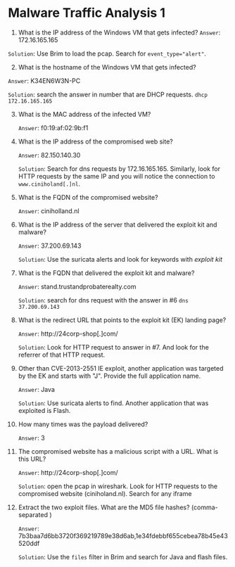 # Malware Traffic Analysis 1

1. What is the IP address of the Windows VM that gets infected?
  `Answer`: 172.16.165.165

  `Solution`: Use Brim to load the pcap. Search for `event_type="alert"`. 

2. What is the hostname of the Windows VM that gets infected?

  `Answer`: K34EN6W3N-PC

  `Solution`: search the answer in number that are DHCP requests. `dhcp 172.16.165.165`

3. What is the MAC address of the infected VM?

   `Answer`: f0:19:af:02:9b:f1

4. What is the IP address of the compromised web site?

   `Answer`: 82.150.140.30

   `Solution`: Search for dns requests by 172.16.165.165. Similarly, look for HTTP requests by the same IP and you will notice the connection to `www.ciniholand[.]nl`. 

5. What is the FQDN of the compromised website?

   `Answer`: ciniholland.nl

6. What is the IP address of the server that delivered the exploit kit and malware?

   `Answer`: 37.200.69.143

   `Solution`: Use the suricata alerts and look for keywords with *exploit kit*

7. What is the FQDN that delivered the exploit kit and malware?

   `Answer`: stand.trustandprobaterealty.com

   `Solution`: search for dns request with the answer in #6 `dns 37.200.69.143`

8. What is the redirect URL that points to the exploit kit (EK) landing page?

   `Answer`: http://24corp-shop[.]com/

   `Solution`: Look for HTTP request to answer in #7. And look for the referrer of that HTTP request.

9. Other than CVE-2013-2551 IE exploit, another application was targeted by the EK and starts with "J". Provide the full application name.

   `Answer`: Java

   `Solution`: Use suricata alerts to find. Another application that was exploited is Flash.

10. How many times was the payload delivered?

    `Answer`: 3

11. The compromised website has a malicious script with a URL. What is this URL?

    `Answer`:  http://24corp-shop[.]com/

    `Solution`: open the pcap in wireshark. Look for HTTP requests to the compromised website (ciniholand.nl). Search for any iframe

12. Extract the two exploit files. What are the MD5 file hashes? (comma-separated )

    `Answer`:  7b3baa7d6bb3720f369219789e38d6ab,1e34fdebbf655cebea78b45e43520ddf

    `Solution`: Use the `files` filter in Brim and search for Java and flash files.

    

